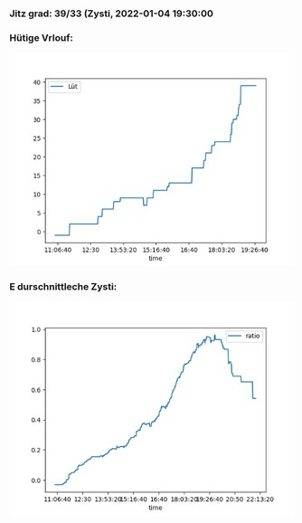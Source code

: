 ### Jitz grad: 39/33 (Zysti, 2022-01-04 19:30:00

### Hütige Vrlouf:
![Graph](Today.png)

### E durschnittleche Zysti:
![Graph](Zysti.png)
